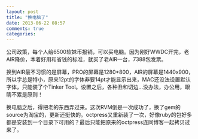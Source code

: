 ```yaml
---
layout: post
title: "换电脑了"
date: 2013-06-22 08:57
comments: true
categories: 
---
```

公司政策，每个人给6500软妹币报销，可以买电脑。因为刚好WWDC开完，老AIR降价，本着好用和省钱的标准，就买了老AIR一台，7388包发票。

换到AIR最不习惯的是屏幕，PRO的屏幕是1280*800，AIR的屏幕是1440x900，所以字总是特小，原来12pt的字体非要14pt才能显示出来，MAC还没法设置默认字体，只能装了个Tinker Tool。设置之后，各种丑和切边…没办法，办公用，眼睛不累是原则！

换电脑之后，得把老的东西弄过来。这次RVM倒是一次成功了，换了gem的source为淘宝的，更新还挺快的。octpress又重新装了一次，好像ruby的包好多都是安装到一个目录下可用的？最后只能把原来的octpress连同博客一起拷贝过来了。

